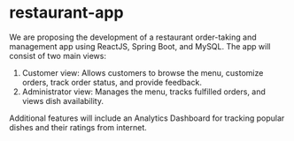 # restaurant-app

We are proposing the development of a restaurant order-taking and management app using ReactJS, Spring Boot, and MySQL. The app will consist of two main views: 
1. Customer view: Allows customers to browse the menu, customize orders, track order status, and provide feedback.
2. Administrator view: Manages the menu, tracks fulfilled orders, and views dish availability.

Additional features will include an Analytics Dashboard for tracking popular dishes and their ratings from internet.
